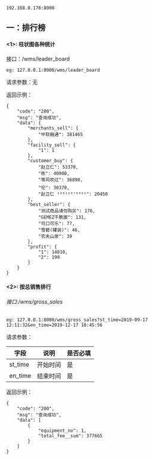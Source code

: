 ```
192.168.0.176:8000
```



## 一：排行榜



#### <1>: 柱状图各种统计

接口：/wms/leader_board

```
eg: 127.0.0.1:8000/wms/leader_board
```

请求参数：无

返回示例：

```
{
    "code": "200",
    "msg": "查询成功",
    "data": {
        "merchants_sell": {
            "中软融通": 381465
        },
        "facility_sell": {
            "1": 1
        },
        "customer_buy": {
            "赵立仁": 53370,
            "栋": 40900,
            "等风吹过": 36890,
            "伦": 30370,
            "赵立仁 ¹³⁹¹¹⁶⁷⁰⁹⁰¹": 20450
        },
        "best_seller": {
            "测试商品请勿购买": 176,
            "GEMEZ干脆面": 131,
            "可口可乐": 77,
            "雪碧(罐装)": 46,
            "农夫山泉": 39
        },
        "profit": {
            "1": 14810,
            "2": 199
        }
    }
}
```



#### <2>: 按总销售排行

###### 接口:/wms/gross_sales

```
eg: 127.0.0.1:8000/wms/gross_sales?st_time=2019-09-17 12:11:32&en_time=2019-12-17 10:45:56
```

请求参数：

| 字段    | 说明     | 是否必填 |
| ------- | -------- | -------- |
| st_time | 开始时间 | 是       |
| en_time | 结束时间 | 是       |

返回示例：

```
{
    "code": "200",
    "msg": "查询成功",
    "data": [
        {
            "equipment_no": 1,
            "total_fee__sum": 377665
        }
    ]
}
```

